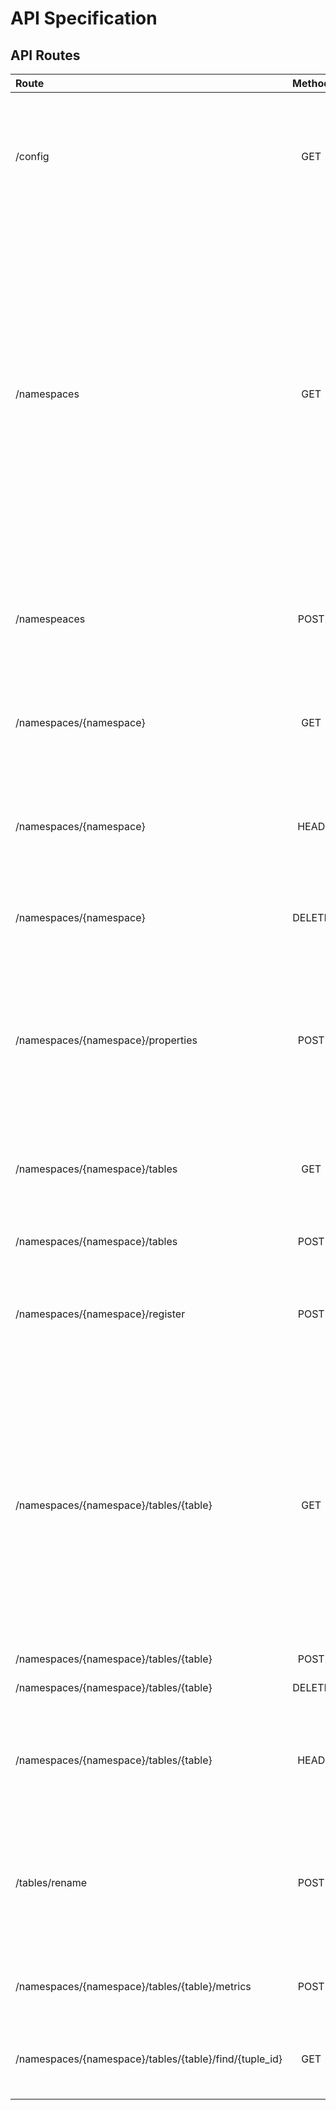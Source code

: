 # API Specification

## API Routes

| Route                                                  | Method | Summary                                                                                                                                                                                                                                                                                                                                                                                                                                                                                                                                     |
| :----------------------------------------------------- | :----: | :------------------------------------------------------------------------------------------------------------------------------------------------------------------------------------------------------------------------------------------------------------------------------------------------------------------------------------------------------------------------------------------------------------------------------------------------------------------------------------------------------------------------------------------ |
| /config                                                |  GET   | All REST clients should first call this route to get catalog configuration properties from the server to configure the catalog and its HTTP client.Configuration from the server consists of two sets of key/value pairs.                                                                                                                                                                                                                                                                                                                   |
| /namespaces                                            |  GET   | List all namespaces at a certain level, optionally starting from a given parent namespace. If table accounting.tax.paid.info exists, using 'SELECT NAMESPACE IN accounting' would translate into `GET /namespaces?parent=accounting` and must return a namespace, ["accounting", "tax"] only. Using 'SELECT NAMESPACE IN accounting.tax' would translate into `GET /namespaces?parent=accounting%1Ftax` and must return a namespace, ["accounting", "tax", "paid"]. If `parent` is not provided, all top-level namespaces should be listed. |
| /namespeaces                                           |  POST  | Create a namespace, with an optional set of properties. The server might also add properties, such as `last_modified_time` etc. operationId: createNamespace                                                                                                                                                                                                                                                                                                                                                                                |
| /namespaces/{namespace}                                |  GET   | Load the metadata properties for a namespace operationId: loadNamespaceMetadata description: Return all stored metadata properties for a given namespace                                                                                                                                                                                                                                                                                                                                                                                    |
| /namespaces/{namespace}                                |  HEAD  | summary: Check if a namespace exists operationId: namespaceExists description: Check if a namespace exists. The response does not contain a body.                                                                                                                                                                                                                                                                                                                                                                                           |
| /namespaces/{namespace}                                | DELETE | summary: Drop a namespace from the catalog. Namespace must be empty. operationId: dropNamespace                                                                                                                                                                                                                                                                                                                                                                                                                                             |
| /namespaces/{namespace}/properties                     |  POST  | Set and/or remove properties on a namespace. The request body specifies a list of properties to remove and a map of key value pairs to update. Properties that are not in the request are not modified or removed by this call. Server implementations are not required to support namespace properties.                                                                                                                                                                                                                                    |
| /namespaces/{namespace}/tables                         |  GET   | summary: List all table identifiers underneath a given namespace description: Return all table identifiers under this namespace operationId: listTables                                                                                                                                                                                                                                                                                                                                                                                     |
| /namespaces/{namespace}/tables                         |  POST  | Create a table in the given namespace description: Create a table.                                                                                                                                                                                                                                                                                                                                                                                                                                                                          |
| /namespaces/{namespace}/register                       |  POST  | Register a table in the given namespace using given metadata file location description:Register a table using given metadata file location.                                                                                                                                                                                                                                                                                                                                                                                                 |
| /namespaces/{namespace}/tables/{table}                 |  GET   | summary: Load a table from the catalog operationId: loadTable description: Load a table from the catalog.The response contains both configuration and table metadata. The configuration, if non-empty is used as additional configuration for the table that overrides catalog configuration. For example, this configuration may change the FileIO implementation to be used for the table. The response also contains the table's full metadata, matching the table metadata JSON file.                                                   |
| /namespaces/{namespace}/tables/{table}                 |  POST  | ??                                                                                                                                                                                                                                                                                                                                                                                                                                                                                                                                          |
| /namespaces/{namespace}/tables/{table}                 | DELETE | Drop a table from the catalog operationId:dropTable                                                                                                                                                                                                                                                                                                                                                                                                                                                                                        |
| /namespaces/{namespace}/tables/{table}                 |  HEAD  | summary: Check if a table exists operationId: tableExists description: Check if a table exists within a given namespace. The response does not contain a body.                                                                                                                                                                                                                                                                                                                                                                              |
| /tables/rename                                         |  POST  | summary: Rename a table from its current name to a new name description: Rename a table from one identifier to another. It's valid to move a table across namespaces, but the server implementation is not required to support it. operationId: renameTable                                                                                                                                                                                                                                                                                 |
| /namespaces/{namespace}/tables/{table}/metrics         |  POST  | summary: Send a metrics report to this endpoint to be processed by the backend operationId: reportMetrics                                                                                                                                                                                                                                                                                                                                                                                                                                   |
| /namespaces/{namespace}/tables/{table}/find/{tuple_id} |  GET   | summary: Return the physical file location for a given tuple ID. For example: input Table 1 Key A -> gives s3://bucket1                                                                                                                                                                                                                                                                                                                                                                                                                     |
